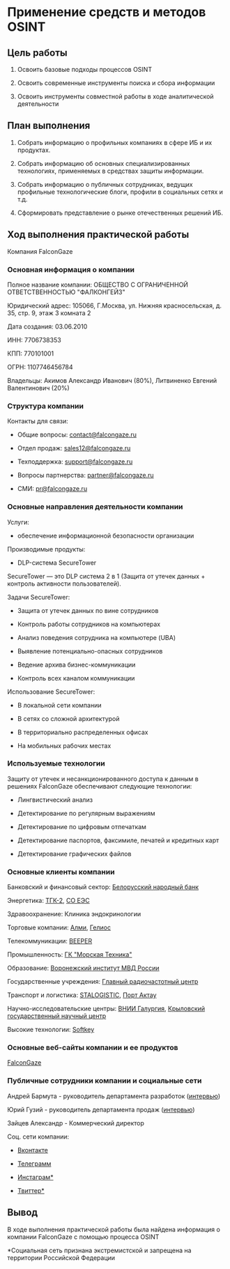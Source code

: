 # Применение средств и методов OSINT

## Цель работы

1. Освоить базовые подходы процессов OSINT

2. Освоить современные инструменты поиска и сбора информации

3. Освоить инструменты совместной работы в ходе аналитической деятельности

## План выполнения

1. Собрать информацию о профильных компаниях в сфере ИБ и их продуктах.

2. Собрать информацию об основных специализированных технологиях, применяемых в средствах защиты информации.

3. Собрать информацию о публичных сотрудниках, ведущих профильные технологические блоги, профили в социальных сетях и т.д.

4. Сформировать представление о рынке отечественных решений ИБ.

## Ход выполнения практической работы

Компания FalconGaze

### Основная информация о компании

Полное название компании: ОБЩЕСТВО С ОГРАНИЧЕННОЙ ОТВЕТСТВЕННОСТЬЮ "ФАЛКОНГЕЙЗ"

Юридический адрес: 105066, Г.Москва, ул. Нижняя красносельская, д. 35, стр. 9, этаж 3 комната 2

Дата создания: 03.06.2010

ИНН: 7706738353

КПП: 770101001

ОГРН: 1107746456784

Владельцы: Акимов Александр Иванович (80%), Литвиненко Евгений Валентинович (20%)

### Структура компании

Контакты для связи:

- Общие вопросы: contact@falcongaze.ru

- Отдел продаж: sales12@falcongaze.ru

- Техподдержка: support@falcongaze.ru

- Вопросы партнерства: partner@falcongaze.ru

- СМИ: pr@falcongaze.ru

### Основные направления деятельности компании

Услуги:

- обеспечение информационной безопасности организации

Производимые продукты: 

- DLP-система SecureTower

SecureTower — это DLP система 2 в 1 (Защита от утечек данных + контроль активности пользователей).

Задачи SecureTower:

- Защита от утечек данных по вине сотрудников

- Контроль работы сотрудников на компьютерах

- Анализ поведения сотрудника на компьютере (UBA)

- Выявление потенциально-опасных сотрудников

- Ведение архива бизнес-коммуникации

- Контроль всех каналом коммуникации

Использование SecureTower:

- В локальной сети компании

- В сетях со сложной архитектурой

- В территориально распределенных офисах

- На мобильных рабочих местах

### Используемые технологии

Защиту от утечек и несанкционированного доступа к данным в решениях FalconGaze обеспечивают следующие технологии:

- Лингвистический анализ

- Детектирование по регулярным выражениям

- Детектирование по цифровым отпечаткам

- Детектирование паспортов, факсимиле, печатей и кредитных карт

- Детектирование графических файлов

### Основные клиенты компании

Банковский и финансовый сектор: [Белорусский народный банк](https://bnb.by/)

Энергетика: [ТГК-2](https://www.tgc-2.ru/), [СО ЕЭС](https://www.so-ups.ru/)

Здравоохранение: Клиника эндокринологии

Торговые компании: [Алми](https://almi.by/), [Гелиос](https://skgelios.ru/)

Телекоммуникации: [BEEPER](https://www.beeper.com/)

Промышленность: [ГК "Морская Техника"](https://marinetec.com/)

Образование: [Воронежский институт МВД России](https://xn--b1am.xn--b1aew.xn--p1ai/)

Государственные учреждения: [Главный радиочастотный центр](https://grfc.ru/grfc/)

Транспорт и логистика: [STALOGISTIC](https://stalogistic.com/), [Порт Актау](https://www.portaktau.kz/ru/)

Научно-исследовательские центры: [ВНИИ Галургия](https://www.gallurgy.ru/), [Крыловский государственный научный центр](https://krylov-centre.ru/)

Высокие технологии: [Softkey](http://www.softkey.ru/)

### Основные веб-сайты компании и ее продуктов

[FalconGaze](https://falcongaze.com/)

### Публичные сотрудники компании и социальные сети

Андрей Бармута - руководитель департамента разработок ([интервью](https://www.anti-malware.ru/interviews/2018-12-20/28395))

Юрий Гузий - руководитель департамента продаж ([интервью](https://probusiness.io/tech/2308-kak-kompanii-naladit-sistemu-zashchity-ot-utechki-informacii.html))

Зайцев Александр - Коммерческий директор

Соц. сети компании:

- [Вконтакте](https://vk.com/falcongaze_securetower)

- [Телеграмм](https://t.me/s/falcongazeDLP)

- [Инстаграм*](https://www.instagram.com/securetower)

- [Твиттер*](https://twitter.com/Falcongaze)

## Вывод

В ходе выполнения практической работы была найдена информация о компании FalconGaze с помощью процесса OSINT


*Социальная сеть признана экстремистской и запрещена на территории Российской Федерации
